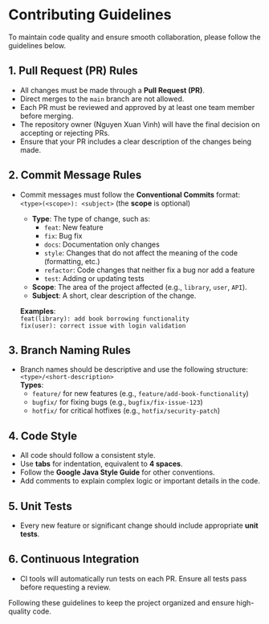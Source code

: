 # Contributing Guidelines

To maintain code quality and ensure smooth collaboration, please follow the guidelines below.

## 1. Pull Request (PR) Rules

- All changes must be made through a **Pull Request (PR)**.
- Direct merges to the `main` branch are not allowed.
- Each PR must be reviewed and approved by at least one team member before merging.
- The repository owner (Nguyen Xuan Vinh) will have the final decision on accepting or rejecting PRs.
- Ensure that your PR includes a clear description of the changes being made.

## 2. Commit Message Rules

- Commit messages must follow the **Conventional Commits** format:  
  ```<type>(<scope>): <subject>``` (the **scope** is optional)
  
  - **Type**: The type of change, such as:
    - `feat`: New feature
    - `fix`: Bug fix
    - `docs`: Documentation only changes
    - `style`: Changes that do not affect the meaning of the code (formatting, etc.)
    - `refactor`: Code changes that neither fix a bug nor add a feature
    - `test`: Adding or updating tests
  - **Scope**: The area of the project affected (e.g., `library`, `user`, `API`).
  - **Subject**: A short, clear description of the change.
  
  **Examples**:  
  ```feat(library): add book borrowing functionality```  
  ```fix(user): correct issue with login validation```

## 3. Branch Naming Rules

- Branch names should be descriptive and use the following structure:  
  ```<type>/<short-description>```  
  **Types**:
  - `feature/` for new features (e.g., `feature/add-book-functionality`)
  - `bugfix/` for fixing bugs (e.g., `bugfix/fix-issue-123`)
  - `hotfix/` for critical hotfixes (e.g., `hotfix/security-patch`)

## 4. Code Style

- All code should follow a consistent style.
- Use **tabs** for indentation, equivalent to **4 spaces**.
- Follow the **Google Java Style Guide** for other conventions.
- Add comments to explain complex logic or important details in the code.

## 5. Unit Tests

- Every new feature or significant change should include appropriate **unit tests**.

## 6. Continuous Integration

- CI tools will automatically run tests on each PR. Ensure all tests pass before requesting a review.

Following these guidelines to keep the project organized and ensure high-quality code.
